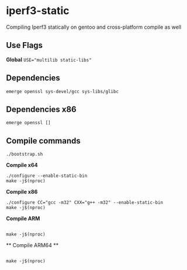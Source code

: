 # iperf3-static
Compiling Iperf3 statically on gentoo and cross-platform compile as well

## Use Flags
**Global**
`USE="multilib static-libs"`

## Dependencies
`emerge openssl sys-devel/gcc sys-libs/glibc`

## Dependencies x86
`emerge openssl []`

## Compile commands
`./bootstrap.sh`

**Compile x64**
```
./configure --enable-static-bin
make -j$(nproc)
```
**Compile x86**
```
./configure CC="gcc -m32" CXX="g++ -m32" --enable-static-bin
make -j$(nproc)
```
**Compile ARM**
```

make -j$(nproc)
```

** Compile ARM64 **
```

make -j$(nproc)
```
